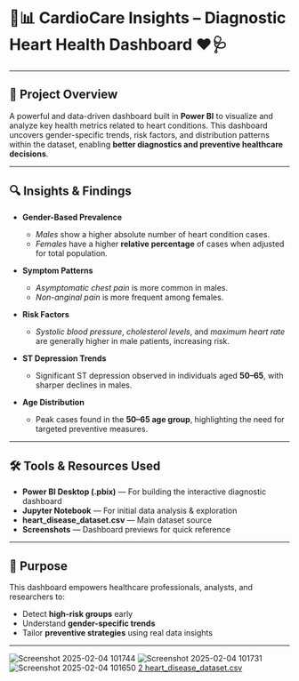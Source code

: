 # 💓📊 **CardioCare Insights – Diagnostic Heart Health Dashboard** ❤️🩺

---

## 📌 Project Overview

A powerful and data-driven dashboard built in **Power BI** to visualize and analyze key health metrics related to heart conditions. This dashboard uncovers gender-specific trends, risk factors, and distribution patterns within the dataset, enabling **better diagnostics and preventive healthcare decisions**.

---

## 🔍 Insights & Findings

* **Gender-Based Prevalence**

  * *Males* show a higher absolute number of heart condition cases.
  * *Females* have a higher **relative percentage** of cases when adjusted for total population.

* **Symptom Patterns**

  * *Asymptomatic chest pain* is more common in males.
  * *Non-anginal pain* is more frequent among females.

* **Risk Factors**

  * *Systolic blood pressure*, *cholesterol levels*, and *maximum heart rate* are generally higher in male patients, increasing risk.

* **ST Depression Trends**

  * Significant ST depression observed in individuals aged **50–65**, with sharper declines in males.

* **Age Distribution**

  * Peak cases found in the **50–65 age group**, highlighting the need for targeted preventive measures.

---

## 🛠 Tools & Resources Used

* **Power BI Desktop (.pbix)** — For building the interactive diagnostic dashboard
* **Jupyter Notebook** — For initial data analysis & exploration
* **heart\_disease\_dataset.csv** — Main dataset source
* **Screenshots** — Dashboard previews for quick reference

---

## 🎯 Purpose

This dashboard empowers healthcare professionals, analysts, and researchers to:

* Detect **high-risk groups** early
* Understand **gender-specific trends**
* Tailor **preventive strategies** using real data insights

---
![Screenshot 2025-02-04 101744](https://github.com/user-attachments/assets/df7247fe-44b9-49f6-a2d5-de14bdab455f)
![Screenshot 2025-02-04 101731](https://github.com/user-attachments/assets/ea10d1ea-5e00-4f2d-bb82-5bf03379b71b)
![Screenshot 2025-02-04 101650](https://github.com/user-attachments/assets/ff00dc63-4989-4108-a925-2918387f8b81)
[2 heart_disease_dataset.csv](https://github.com/user-attachments/files/18651947/2.heart_disease_dataset.csv)


